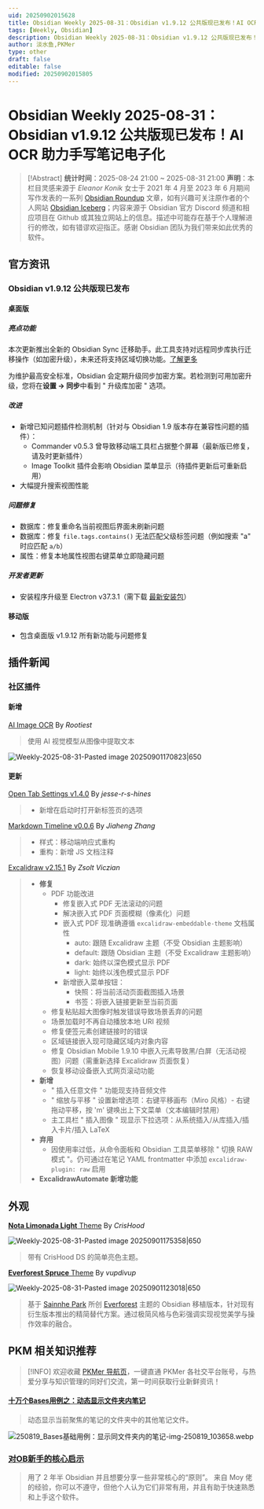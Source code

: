 ```yaml
---
uid: 20250902015628
title: Obsidian Weekly 2025-08-31：Obsidian v1.9.12 公共版现已发布！AI OCR 助力手写笔记电子化
tags: [Weekly, Obsidian]
description: Obsidian Weekly 2025-08-31：Obsidian v1.9.12 公共版现已发布！AI OCR 助力手写笔记电子化
author: 淡水鱼,PKMer
type: other
draft: false
editable: false
modified: 20250902015805
---
```


# Obsidian Weekly 2025-08-31：Obsidian v1.9.12 公共版现已发布！AI OCR 助力手写笔记电子化

> [!Abstract]
> **统计时间**：2025-08-24 21:00 ~ 2025-08-31 21:00
> **声明**：本栏目灵感来源于 _Eleanor Konik_ 女士于 2021 年 4 月至 2023 年 6 月期间写作发表的一系列 [Obsidian Roundup](https://www.eleanorkonik.com/tag/roundup/) 文章，如有兴趣可关注原作者的个人网站 [Obsidian Iceberg](https://www.eleanorkonik.com/)；内容来源于 Obsidian 官方 Discord 频道和相应项目在 Github 或其独立网站上的信息。描述中可能存在基于个人理解进行的修改，如有错谬欢迎指正。感谢 Obsidian 团队为我们带来如此优秀的软件。

## 官方资讯

### Obsidian v1.9.12 公共版现已发布

#### 桌面版

##### 亮点功能

本次更新推出全新的 Obsidian Sync 迁移助手。此工具支持对远程同步库执行迁移操作（如加密升级），未来还将支持区域切换功能。[了解更多](https://help.obsidian.md/sync/migrate)

为维护最高安全标准，Obsidian 会定期升级同步加密方案。若检测到可用加密升级，您将在**设置 → 同步**中看到 " 升级库加密 " 选项。

##### 改进

- 新增已知问题插件检测机制（针对与 Obsidian 1.9 版本存在兼容性问题的插件）：
    - Commander v0.5.3 曾导致移动端工具栏占据整个屏幕（最新版已修复，请及时更新插件）
    - Image Toolkit 插件会影响 Obsidian 菜单显示（待插件更新后可重新启用）
- 大幅提升搜索视图性能

##### 问题修复

- 数据库：修复重命名当前视图后界面未刷新问题
- 数据库：修复 `file.tags.contains()` 无法匹配父级标签问题（例如搜索 "a" 时应匹配 `a/b`）
- 属性：修复本地属性视图右键菜单立即隐藏问题

##### 开发者更新

- 安装程序升级至 Electron v37.3.1（需下载 [最新安装包](https://obsidian.md/)）

#### 移动版

- 包含桌面版 v1.9.12 所有新功能与问题修复

## 插件新闻

### 社区插件



#### 新增

[AI Image OCR](https://obsidian.md/plugins?id=ai-image-ocr) By _Rootiest_

> 使用 AI 视觉模型从图像中提取文本

![Weekly-2025-08-31-Pasted image 20250901170823|650](https://cdn.pkmer.cn/images/Weekly-2025-08-31-Pasted%20image%2020250901170823.png!pkmer)

#### 更新

[Open Tab Settings v1.4.0](https://github.com/jesse-r-s-hines/obsidian-open-tab-settings/releases/tag/1.4.0) By _jesse-r-s-hines_

> - 新增在启动时打开新标签页的选项

[Markdown Timeline v0.0.6](https://github.com/recklyss/markdown-timeline/releases/tag/0.0.6) By _Jiaheng Zhang_

> - 样式：移动端响应式重构
> - 重构：新增 JS 文档注释

[Excalidraw v2.15.1](https://github.com/zsviczian/obsidian-excalidraw-plugin/releases/tag/2.15.1) By _Zsolt Viczian_

> - **修复**
> 	- PDF 功能改进
> 	    - 修复嵌入式 PDF 无法滚动的问题
> 	    - 解决嵌入式 PDF 页面模糊（像素化）问题
> 	    - 嵌入式 PDF 现准确遵循 `excalidraw-embeddable-theme` 文档属性
> 	        - auto: 跟随 Excalidraw 主题（不受 Obsidian 主题影响）
> 	        - default: 跟随 Obsidian 主题（不受 Excalidraw 主题影响）
> 	        - dark: 始终以深色模式显示 PDF
> 	        - light: 始终以浅色模式显示 PDF
> 	    - 新增嵌入菜单按钮：
> 	        - 快照：将当前活动页面截图插入场景
> 	        - 书签：将嵌入链接更新至当前页面
> 	- 修复粘贴超大图像时触发错误导致场景丢弃的问题
> 	- 场景加载时不再自动播放本地 URI 视频
> 	- 修复便签元素创建链接时的错误
> 	- 区域链接嵌入现可隐藏区域内对象内容
> 	- 修复 Obsidian Mobile 1.9.10 中嵌入元素导致黑/白屏（无活动视图）问题（需重新选择 Excalidraw 页面恢复）
> 	- 恢复移动设备嵌入式网页滚动功能
> - **新增**
> 	- " 插入任意文件 " 功能现支持音频文件
> 	- " 缩放与平移 " 设置新增选项：右键平移画布（Miro 风格）- 右键拖动平移，按 'm' 键唤出上下文菜单（文本编辑时禁用）
> 	- 主工具栏 " 插入图像 " 现显示下拉选项：从系统插入/从库插入/插入卡片/插入 LaTeX
> - **弃用**
> 	- 因使用率过低，从命令面板和 Obsidian 工具菜单移除 " 切换 RAW 模式 "。仍可通过在笔记 YAML frontmatter 中添加 `excalidraw-plugin: raw` 启用
> - **ExcalidrawAutomate 新增功能**

## 外观

[**Nota Limonada Light** Theme](https://github.com/mdelobelle/obsidian_supercharged_links) By _CrisHood_

![Weekly-2025-08-31-Pasted image 20250901175358|650](https://cdn.pkmer.cn/images/Weekly-2025-08-31-Pasted%20image%2020250901175358.png!pkmer)

> 带有 CrisHood DS 的简单亮色主题。

[**Everforest Spruce** Theme](https://github.com/vupdivup/obsidian-everforest-spruce) By _vupdivup_

![Weekly-2025-08-31-Pasted image 20250901123018|650](https://cdn.pkmer.cn/images/Weekly-2025-08-31-Pasted%20image%2020250901123018.png!pkmer)

> 基于 [Sainnhe Park](https://github.com/sainnhe) 所创 [Everforest](https://github.com/sainnhe/everforest) 主题的 Obsidian 移植版本，针对现有衍生版本推出的精简替代方案。通过极简风格与色彩强调实现视觉美学与操作效率的融合。

## PKM 相关知识推荐

> [!INFO]
> 欢迎收藏 [PKMer 导航页](https://pkmer.cn/link/)，一键直通 PKMer 各社交平台账号，与热爱分享与知识管理的同好们交流，第一时间获取行业新鲜资讯！

#### [十万个Bases用例之：动态显示文件夹内笔记](https://www.xiaohongshu.com/discovery/item/68b1ba2b000000001b03477e?source=webshare&xhsshare=pc_web&xsec_token=AB0dqkDb3XPlca6dJ7ZQSdLjqCS6D8B_YDyhqT6uXgGhs=&xsec_source=pc_share)

> 动态显示当前聚焦的笔记的文件夹中的其他笔记文件。

![250819_Bases基础用例：显示同文件夹内的笔记-img-250819_103658.webp](https://cdn.pkmer.cn/original/1X/2c6e2c384d285c2f3d5e82777958a5c4a71cf60b.webp)

### [对OB新手的核心启示](https://mp.weixin.qq.com/s/tZIRviAiuFn5PE1zaP5mUw)

> 用了 2 年半 Obsidian 并且想要分享一些非常核心的“原则”。 来自 Moy 佬的经验，你可以不遵守，但他个人认为它们非常有用，并且有助于快速熟悉和上手这个软件。
